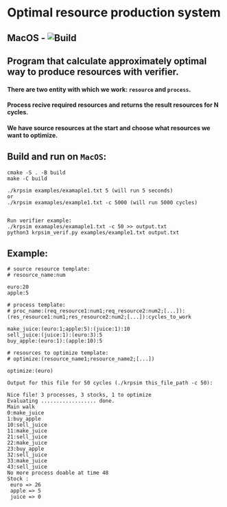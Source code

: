 # Optimal resource production system

## MacOS - ![Build](https://github.com/dolovnyak/orp-system/actions/workflows/build.yml/badge.svg?branch=master)


Program that calculate approximately optimal way to produce resources with verifier.
--------------

#### There are two entity with which we work: `resource` and `process`.
#### Process recive required resources and returns the result resources for N cycles.
#### We have source resources at the start and choose what resources we want to optimize.

Build and run on `MacOS`:
-------
```
cmake -S . -B build
make -C build

./krpsim examples/examaple1.txt 5 (will run 5 seconds)
or 
./krpsim examaples/example1.txt -c 5000 (will run 5000 cycles)


Run verifier example:
./krpsim examaples/examaple1.txt -c 50 >> output.txt
python3 krpsim_verif.py examples/example1.txt output.txt
```

Example:
-----------
```
# source resource template:
# resource_name:num

euro:20
apple:5

# process template:
# proc_name:(req_resource1:num1;req_resource2:num2;[...]):(res_resource1:num1;res_resource2:num2;[...]):cycles_to_work

make_juice:(euro:1;apple:5):(juice:1):10
sell_juice:(juice:1):(euro:3):5
buy_apple:(euro:1):(apple:10):5

# resources to optimize template:
# optimize:(resource_name1;resource_name2;[...])

optimize:(euro)

Output for this file for 50 cycles (./krpsim this_file_path -c 50):

Nice file! 3 processes, 3 stocks, 1 to optimize
Evaluating .................. done.
Main walk
0:make_juice
1:buy_apple
10:sell_juice
11:make_juice
21:sell_juice
22:make_juice
23:buy_apple
32:sell_juice
33:make_juice
43:sell_juice
No more process doable at time 48
Stock :
 euro => 26
 apple => 5
 juice => 0
```
